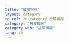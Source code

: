```yaml
---
title: "故障排除"
layout: category
ro_ref: zh-category-故障排除
category: "故障排除"
category_web: "故障排除"
lang: zh
---
```

